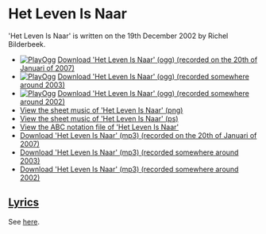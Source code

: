 # Het Leven Is Naar

'Het Leven Is Naar' is written on the 19th
December 2002 by Richel Bilderbeek.

 * [![PlayOgg](http://static.fsf.org/playogg/Play_ogg_80x15.png "I support PlayOgg!")](http://playogg.org) [Download 'Het Leven Is Naar' (ogg) (recorded on the 20th of Januari of 2007)](http://www.richelbilderbeek.nl/CD06_01HetLevenIsNaar20070120.ogg)
 * [![PlayOgg](http://static.fsf.org/playogg/Play_ogg_80x15.png "I support PlayOgg!")](http://playogg.org) [Download 'Het Leven Is Naar' (ogg) (recorded somewhere around 2003)](http://www.richelbilderbeek.nl/CD03_08HetLevenIsNaar.ogg)
 * [![PlayOgg](http://static.fsf.org/playogg/Play_ogg_80x15.png "I support PlayOgg!")](http://playogg.org) [Download 'Het Leven Is Naar' (ogg) (recorded somewhere around 2002)](http://www.richelbilderbeek.nl/CD02_05HetLevenIsNaar.ogg)
 * [View the sheet music of 'Het Leven Is Naar' (png)](18_het_leven_is_naar.png)
 * [View the sheet music of 'Het Leven Is Naar' (ps)](18_het_leven_is_naar.ps)
 * [View the ABC notation file of 'Het Leven Is Naar'](18_het_leven_is_naar.abc)
 * [Download 'Het Leven Is Naar' (mp3) (recorded on the 20th of Januari of 2007)](http://www.richelbilderbeek.nl/CD06_01HetLevenIsNaar20070120.mp3)
 * [Download 'Het Leven Is Naar' (mp3) (recorded somewhere around 2003)](http://www.richelbilderbeek.nl/CD03_08HetLevenIsNaar.mp3)
 * [Download 'Het Leven Is Naar' (mp3) (recorded somewhere around 2002)](http://www.richelbilderbeek.nl/CD02_05HetLevenIsNaar.mp3)

## [Lyrics](18_het_leven_is_naar.txt)

See [here](18_het_leven_is_naar.txt).
